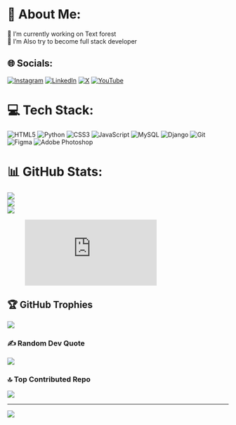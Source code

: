 # 💫 About Me:
🔭 I’m currently working on Text forest<br>🌱 I’m Also try to become full stack developer


## 🌐 Socials:
[![Instagram](https://img.shields.io/badge/Instagram-%23E4405F.svg?logo=Instagram&logoColor=white)](https://instagram.com/mrprogrammerr) [![LinkedIn](https://img.shields.io/badge/LinkedIn-%230077B5.svg?logo=linkedin&logoColor=white)](https://linkedin.com/in/https://www.linkedin.com/in/ilia-karimi-94391b240/) [![X](https://img.shields.io/badge/X-black.svg?logo=X&logoColor=white)](https://x.com/realmrprgrr) [![YouTube](https://img.shields.io/badge/YouTube-%23FF0000.svg?logo=YouTube&logoColor=white)](https://youtube.com/@realmrprogrammerr) 

# 💻 Tech Stack:
![HTML5](https://img.shields.io/badge/html5-%23E34F26.svg?style=for-the-badge&logo=html5&logoColor=white) ![Python](https://img.shields.io/badge/python-3670A0?style=for-the-badge&logo=python&logoColor=ffdd54) ![CSS3](https://img.shields.io/badge/css3-%231572B6.svg?style=for-the-badge&logo=css3&logoColor=white) ![JavaScript](https://img.shields.io/badge/javascript-%23323330.svg?style=for-the-badge&logo=javascript&logoColor=%23F7DF1E) ![MySQL](https://img.shields.io/badge/mysql-4479A1.svg?style=for-the-badge&logo=mysql&logoColor=white) ![Django](https://img.shields.io/badge/django-%23092E20.svg?style=for-the-badge&logo=django&logoColor=white) ![Git](https://img.shields.io/badge/git-%23F05033.svg?style=for-the-badge&logo=git&logoColor=white) ![Figma](https://img.shields.io/badge/figma-%23F24E1E.svg?style=for-the-badge&logo=figma&logoColor=white) ![Adobe Photoshop](https://img.shields.io/badge/adobe%20photoshop-%2331A8FF.svg?style=for-the-badge&logo=adobe%20photoshop&logoColor=white)
# 📊 GitHub Stats:
![](https://github-readme-stats.vercel.app/api?username=mrprogramm3rr&theme=dark&hide_border=false&include_all_commits=false&count_private=false)<br/>
![](https://github-readme-streak-stats.herokuapp.com/?user=mrprogramm3rr&theme=dark&hide_border=false)<br/>
![](https://github-readme-stats.vercel.app/api/top-langs/?username=mrprogramm3rr&theme=dark&hide_border=false&include_all_commits=false&count_private=false&layout=compact)<br/>
<figure><embed src="https://wakatime.com/share/@499a1389-1e5c-4311-ad6a-5469d29d9893/02ae1cca-7805-4698-bad0-3114acad6abe.svg"></embed></figure>

## 🏆 GitHub Trophies
![](https://github-profile-trophy.vercel.app/?username=mrprogramm3rr&theme=city_lights&no-frame=false&no-bg=true&margin-w=4)

### ✍️ Random Dev Quote
![](https://quotes-github-readme.vercel.app/api?type=vetical&theme=dark)

### 🔝 Top Contributed Repo
![](https://github-contributor-stats.vercel.app/api?username=mrprogramm3rr&limit=5&theme=midnight-purple&combine_all_yearly_contributions=true)

---
[![](https://visitcount.itsvg.in/api?id=mrprogramm3rr&icon=5&color=11)](https://visitcount.itsvg.in)

<!-- Proudly created with GPRM ( https://gprm.itsvg.in ) -->
